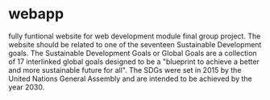 # webapp
fully funtional website for web development module final group project.
The website should be related to one of the seventeen Sustainable Development goals. The Sustainable Development Goals or Global Goals are a collection of 17 interlinked global goals designed to be a "blueprint to achieve a better and more sustainable future for all". The SDGs were set in 2015 by the United Nations General Assembly and are intended to be achieved by the year 2030. 
